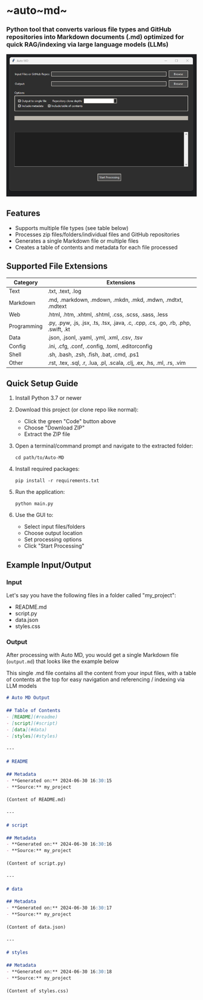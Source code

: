 # ~auto~md~

### Python tool that converts various file types and GitHub repositories into Markdown documents (.md) optimized for quick RAG/indexing via large language models (LLMs)

![screen](auto-md-gui-screen.png)

## Features

- Supports multiple file types (see table below)
- Processes zip files/folders/individual files and GitHub repositories
- Generates a single Markdown file or multiple files
- Creates a table of contents and metadata for each file processed

## Supported File Extensions

| Category | Extensions |
|----------|------------|
| Text | .txt, .text, .log |
| Markdown | .md, .markdown, .mdown, .mkdn, .mkd, .mdwn, .mdtxt, .mdtext |
| Web | .html, .htm, .xhtml, .shtml, .css, .scss, .sass, .less |
| Programming | .py, .pyw, .js, .jsx, .ts, .tsx, .java, .c, .cpp, .cs, .go, .rb, .php, .swift, .kt |
| Data | .json, .jsonl, .yaml, .yml, .xml, .csv, .tsv |
| Config | .ini, .cfg, .conf, .config, .toml, .editorconfig |
| Shell | .sh, .bash, .zsh, .fish, .bat, .cmd, .ps1 |
| Other | .rst, .tex, .sql, .r, .lua, .pl, .scala, .clj, .ex, .hs, .ml, .rs, .vim |

## Quick Setup Guide

1. Install Python 3.7 or newer

2. Download this project (or clone repo like normal):
   - Click the green "Code" button above
   - Choose "Download ZIP"
   - Extract the ZIP file

3. Open a terminal/command prompt and navigate to the extracted folder:
   ```
   cd path/to/Auto-MD
   ```

4. Install required packages:
   ```
   pip install -r requirements.txt
   ```

5. Run the application:
   ```
   python main.py
   ```

6. Use the GUI to:
   - Select input files/folders
   - Choose output location
   - Set processing options
   - Click "Start Processing"

## Example Input/Output

### Input

Let's say you have the following files in a folder called "my_project":

- README.md
- script.py
- data.json
- styles.css

### Output

After processing with Auto MD, you would get a single Markdown file (`output.md`) that looks like the example below

This single .md file contains all the content from your input files, with a table of contents at the top for easy navigation and referencing / indexing via LLM models

```markdown
# Auto MD Output

## Table of Contents
- [README](#readme)
- [script](#script)
- [data](#data)
- [styles](#styles)

---

# README

## Metadata
- **Generated on:** 2024-06-30 16:30:15
- **Source:** my_project

(Content of README.md)

---

# script

## Metadata
- **Generated on:** 2024-06-30 16:30:16
- **Source:** my_project

(Content of script.py)

---

# data

## Metadata
- **Generated on:** 2024-06-30 16:30:17
- **Source:** my_project

(Content of data.json)

---

# styles

## Metadata
- **Generated on:** 2024-06-30 16:30:18
- **Source:** my_project

(Content of styles.css)
```

